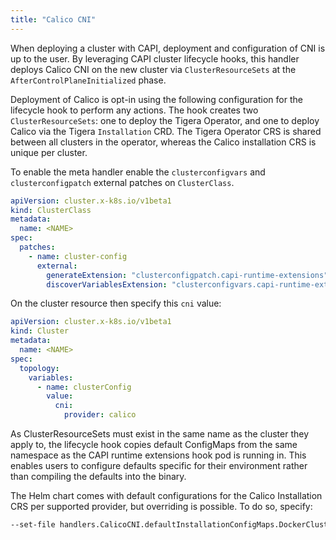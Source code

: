 ```yaml
---
title: "Calico CNI"
---
```


When deploying a cluster with CAPI, deployment and configuration of CNI is up to the user. By leveraging CAPI cluster
lifecycle hooks, this handler deploys Calico CNI on the new cluster via `ClusterResourceSets` at the
`AfterControlPlaneInitialized` phase.

Deployment of Calico is opt-in using the following configuration for the lifecycle hook to perform any actions.
The hook creates two `ClusterResourceSets`: one to deploy the Tigera Operator, and one to deploy
Calico via the Tigera `Installation` CRD. The Tigera Operator CRS is shared between all clusters in the operator,
whereas the Calico installation CRS is unique per cluster.

To enable the meta handler enable the `clusterconfigvars` and `clusterconfigpatch`
external patches on `ClusterClass`.

```yaml
apiVersion: cluster.x-k8s.io/v1beta1
kind: ClusterClass
metadata:
  name: <NAME>
spec:
  patches:
    - name: cluster-config
      external:
        generateExtension: "clusterconfigpatch.capi-runtime-extensions"
        discoverVariablesExtension: "clusterconfigvars.capi-runtime-extensions"
```

On the cluster resource then specify this `cni` value:

```yaml
apiVersion: cluster.x-k8s.io/v1beta1
kind: Cluster
metadata:
  name: <NAME>
spec:
  topology:
    variables:
      - name: clusterConfig
        value:
          cni:
            provider: calico
```

As ClusterResourceSets must exist in the same name as the cluster they apply to, the lifecycle hook copies default
ConfigMaps from the same namespace as the CAPI runtime extensions hook pod is running in. This enables users to
configure defaults specific for their environment rather than compiling the defaults into the binary.

The Helm chart comes with default configurations for the Calico Installation CRS per supported provider, but overriding
is possible. To do so, specify:

```bash
--set-file handlers.CalicoCNI.defaultInstallationConfigMaps.DockerCluster.configMap.content=<file>
```
